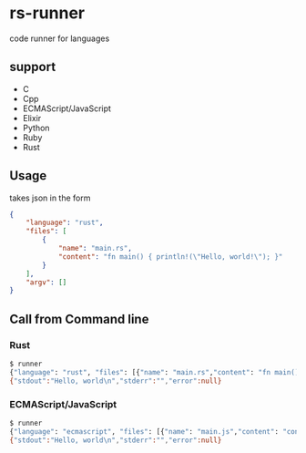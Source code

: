# rs-runner

code runner for languages

## support

*   C
*   Cpp
*   ECMAScript/JavaScript
*   Elixir
*   Python
*   Ruby
*   Rust

## Usage

takes json in the form

```json
{
	"language": "rust",
	"files": [
		{
			"name": "main.rs",
			"content": "fn main() { println!(\"Hello, world!\"); }"
		}
	],
	"argv": []
}
```

## Call from Command line

### Rust

```bash
$ runner
{"language": "rust", "files": [{"name": "main.rs","content": "fn main() { println!(\"Hello, world\"); }"}], "argv": []}
{"stdout":"Hello, world\n","stderr":"","error":null}
```

### ECMAScript/JavaScript

```bash
$ runner
{"language": "ecmascript", "files": [{"name": "main.js","content": "console.log(\"Hello, world!\");"}], "argv": []}
{"stdout":"Hello, world\n","stderr":"","error":null}
```
